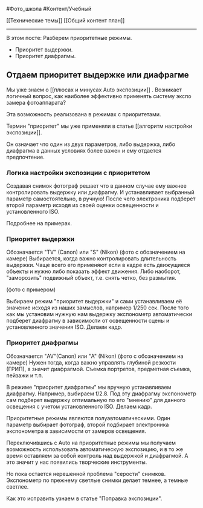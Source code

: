 #Фото_школа #Контент/Учебный 

[[Технические темы]]
[[Общий контент план]]
_____________
В этом посте:
Разберем приоритетные режимы.
- Приоритет выдержки. 
- Приоритет диафрагмы.

## Отдаем приоритет выдержке или диафрагме

Мы уже знаем о [[плюсах и минусах Auto экспозиции]] . Возникает логичный вопрос, как наиболее эффективно применять систему экспо замера фотоаппарата?

Эта возможность реализована в режимах с приоритетами.

Термин "приоритет" мы уже применяли в статье [[алгоритм настройки экспозиции]].

Он означает что один из двух параметров, либо выдержка, либо диафрагма в данных условиях более важен и ему отдается предпочтение.


### Логика настройки экспозиции с приоритетом
Создавая снимок фотограф решает что в данном случае ему важнее контролировать выдержку или диафрагму. И устанавливает выбранный параметр самостоятельно, в ручную!
После чего электроника подберет второй параметр исходя из своей оценки освещенности и установленного ISO.

Подробнее на примерах.

### Приоритет выдержки
Обозначается "TV" (Canon) или "S" (Nikon) 
(фото с обозначением на камере)
Выбирается, когда важно контролировать длительность выдержки. Чаще всего его применяют если в кадре есть движущиеся объекты и нужно либо показать эффект движения. Либо наоборот, "заморозить" подвижный объект, т.е. снять четко, без размытия.

(фото с примером)

Выбираем режим "приоритет выдержки" и сами устанавливаем её значение исходя из наших замыслов, например 1/250 сек.
После того как мы установим нужную нам выдержку экспонометр автоматически подберет диафрагму в зависимости от освещенности сцены и установленного значения ISO.
Делаем кадр.

### Приоритет диафрагмы
Обозначается "AV"(Canon) или "A" (Nikon)
(фото с обозначением на камере)
Нужен тогда, когда важно управлять глубиной резкости (ГРИП), а значит диафрагмой. Съемка портретов, предметная съемка, пейзажи и т.п.

В режиме "приоритет диафрагмы" мы вручную устанавливаем диафрагму. Например, выбираем f/2.8.
Под эту диафрагму экспонометр сам подберет выдержку оптимальную по его "мнению" для данного освещения с учетом установленного ISO.
Делаем кадр.


Приоритетные режимы являются полуавтоматическими. Один параметр выбирает фотограф, второй подбирает электроника экспонометра в зависимости от замеров освещения.

Переключившись с Auto на приоритетные режимы мы получаем возможность использовать автоматическую экспозицию, и в то же время оставляем за собой контроль над выдержкой и диафрагмой. А это значит у нас появились творческие инструменты.

Но пока остается нерешенной проблема "серости" снимков. Экспонометр по прежнему светлые снимки делает темнее, а темные светлее.

Как это исправить узнаем в статье "Поправка экспозиции".














